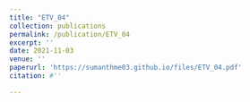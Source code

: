 ```yaml
---
title: "ETV_04"
collection: publications
permalink: /publication/ETV_04
excerpt: ''
date: 2021-11-03
venue: ''
paperurl: 'https://sumanthme03.github.io/files/ETV_04.pdf'
citation: #''

---
```


[Download paper here]: (https://sumanthme03.github.io/files/ETV_04.pdf)






